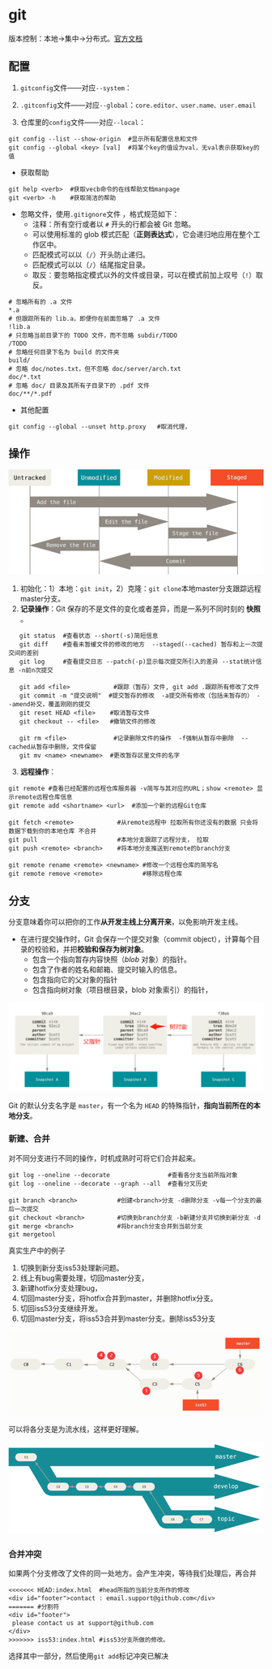 # git

版本控制：本地$\longrightarrow$集中$\longrightarrow$分布式。[官方文档](https://git-scm.com/book/zh/v2)

## 配置

1. `gitconfig`文件——对应`--system`：

1. `.gitconfig`文件——对应`--global`：`core.editor、user.name、user.email`
2. 仓库里的`config`文件——对应`--local`：

```shell
git config --list --show-origin  #显示所有配置信息和文件
git config --global <key> [val]  #将某个key的值设为val，无val表示获取key的值
```

+ 获取帮助

```shell
git help <verb>  #获取vecb命令的在线帮助文档manpage
git <verb> -h    #获取简洁的帮助
```

+ 忽略文件，使用`.gitignore`文件 ，格式规范如下：
  + 注释：所有空行或者以 `#` 开头的行都会被 Git 忽略。
  + 可以使用标准的 glob 模式匹配（**正则表达式**），它会递归地应用在整个工作区中。
  + 匹配模式可以以（`/`）开头防止递归。
  + 匹配模式可以以（`/`）结尾指定目录。
  + 取反：要忽略指定模式以外的文件或目录，可以在模式前加上叹号（`!`）取反。

```shell
# 忽略所有的 .a 文件
*.a
# 但跟踪所有的 lib.a，即便你在前面忽略了 .a 文件
!lib.a
# 只忽略当前目录下的 TODO 文件，而不忽略 subdir/TODO
/TODO
# 忽略任何目录下名为 build 的文件夹
build/
# 忽略 doc/notes.txt，但不忽略 doc/server/arch.txt
doc/*.txt
# 忽略 doc/ 目录及其所有子目录下的 .pdf 文件
doc/**/*.pdf
```

+ 其他配置

```shell
git config --global --unset http.proxy   #取消代理，
```



## 操作

![lifecycle](工具/lifecycle.png)

1. 初始化：1）本地：`git init`，2）克隆：`git clone`本地master分支跟踪远程master分支。
2. **记录操作**：Git 保存的不是文件的变化或者差异，而是一系列不同时刻的 **快照** 。

```shell
   git status  #查看状态 --short(-s)简短信息
   git diff    #查看未暂缓文件的修改的地方  --staged(--cached) 暂存和上一次提交间的差别
   git log     #查看提交日志 --patch(-p)显示每次提交所引入的差异 --stat统计信息 -n前n次提交
   
   git add <file>   	     #跟踪（暂存）文件, git add .跟踪所有修改了文件
   git commit -m "提交说明"  #提交暂存的修改  -a提交所有修改（包括未暂存的） --amend补交，覆盖刚刚的提交
   git reset HEAD <file>    #取消暂存文件
   git checkout -- <file>   #撤销文件的修改
   
   git rm <file>  			 #记录删除文件的操作  -f强制从暂存中删除  --cached从暂存中删除，文件保留
   git mv <name> <newname>  #更改暂存区里文件的名字
```

3. **远程操作**：

```shell
git remote #查看已经配置的远程仓库服务器 -v简写与其对应的URL；show <remote> 显示remote远程仓库信息
git remote add <shortname> <url>  #添加一个新的远程Git仓库
   
git fetch <remote>            #从remote远程中 拉取所有你还没有的数据 只会将数据下载到你的本地仓库 不合并
git pull                      #本地分支跟踪了远程分支， 拉取
git push <remote> <branch>    #将本地分支推送到remote的branch分支

git remote rename <remote> <newname> #修改一个远程仓库的简写名
git remote remove <remote>           #移除远程仓库
```

## 分支

分支意味着你可以把你的工作**从开发主线上分离开来**，以免影响开发主线。 

+ 在进行提交操作时，Git 会保存一个提交对象（commit object），计算每个目录的校验和，并把**校验和保存为树对象**。
  + 包含一个指向暂存内容快照（*blob* 对象）的指针。
  + 包含了作者的姓名和邮箱、提交时输入的信息。
  + 包含指向它的父对象的指针
  + 包含指向树对象（项目根目录，blob 对象索引）的指针，

![image-20210321181656559](工具/image-20210321181656559.png)

Git 的默认分支名字是 `master`，有一个名为 `HEAD` 的特殊指针，**指向当前所在的本地分支**。

### 新建、合并

对不同分支进行不同的操作，时机成熟时可将它们合并起来。

```shell
git log --oneline --decorate  				#查看各分支当前所指对象
git log --oneline --decorate --graph --all  #查看分叉历史

git branch <branch>   		  #创建<branch>分支 -d删除分支 -v每一个分支的最后一次提交
git checkout <branch>   	  #切换到branch分支 -b新建分支并切换到新分支 -d
git merge <branch>            #将branch分支合并到当前分支
git mergetool
```

真实生产中的例子

  1. 切换到新分支iss53处理新问题。
  2. 线上有bug需要处理，切回master分支，
  3. 新建hotfix分支处理bug，
  4. 切回master分支，将hotfix合并到master，并删除hotfix分支。
  5. 切回iss53分支继续开发。
  6. 切回master分支，将iss53合并到master分支。删除iss53分支

![image-20210321191906161](工具/image-20210321191906161.png)

可以将各分支是为流水线，这样更好理解。

![趋于稳定分支的工作流（“silo”）视图。](工具/lr-branches-2.png)

### 合并冲突

如果两个分支修改了文件的同一处地方。会产生冲突，等待我们处理后，再合并

```shell
<<<<<<< HEAD:index.html  #head所指的当前分支所作的修改
<div id="footer">contact : email.support@github.com</div>
======= #分割符
<div id="footer">
 please contact us at support@github.com
</div>
>>>>>>> iss53:index.html #iss53分支所做的修改。
```

选择其中一部分，然后使用`git add`标记冲突已解决

